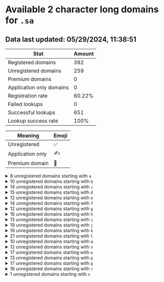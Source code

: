 # Available 2 character long domains for `.sa`

## Data last updated: 05/29/2024, 11:38:51

|Stat|Amount|
|--|--|
|Registered domains|392|
|Unregistered domains|259|
|Premium domains|0|
|Application only domains|0|
|Registration rate|60.22%|
|Failed lookups|0|
|Successful lookups|651|
|Lookup success rate|100%|


|Meaning|Emoji|
|--|--|
|Unregistered|:white_check_mark:|
|Application only|:writing_hand:|
|Premium domain|:gem:|

<details>
<summary>8 unregistered domains starting with <bold><code>a</code></bold></summary>

|Type|Domain|
|--|--|
|:white_check_mark:|`a0.sa`|
|:white_check_mark:|`a1.sa`|
|:white_check_mark:|`a5.sa`|
|:white_check_mark:|`a6.sa`|
|:white_check_mark:|`a7.sa`|
|:white_check_mark:|`a8.sa`|
|:white_check_mark:|`a9.sa`|
|:white_check_mark:|`av.sa`|
</details>
<details>
<summary>10 unregistered domains starting with <bold><code>b</code></bold></summary>

|Type|Domain|
|--|--|
|:white_check_mark:|`b0.sa`|
|:white_check_mark:|`b1.sa`|
|:white_check_mark:|`b3.sa`|
|:white_check_mark:|`b4.sa`|
|:white_check_mark:|`b5.sa`|
|:white_check_mark:|`b6.sa`|
|:white_check_mark:|`b7.sa`|
|:white_check_mark:|`b8.sa`|
|:white_check_mark:|`b9.sa`|
|:white_check_mark:|`bh.sa`|
</details>
<details>
<summary>14 unregistered domains starting with <bold><code>c</code></bold></summary>

|Type|Domain|
|--|--|
|:white_check_mark:|`c0.sa`|
|:white_check_mark:|`c1.sa`|
|:white_check_mark:|`c2.sa`|
|:white_check_mark:|`c4.sa`|
|:white_check_mark:|`c5.sa`|
|:white_check_mark:|`c6.sa`|
|:white_check_mark:|`c7.sa`|
|:white_check_mark:|`c8.sa`|
|:white_check_mark:|`c9.sa`|
|:white_check_mark:|`ci.sa`|
|:white_check_mark:|`cj.sa`|
|:white_check_mark:|`ck.sa`|
|:white_check_mark:|`cy.sa`|
|:white_check_mark:|`cz.sa`|
</details>
<details>
<summary>15 unregistered domains starting with <bold><code>d</code></bold></summary>

|Type|Domain|
|--|--|
|:white_check_mark:|`d0.sa`|
|:white_check_mark:|`d1.sa`|
|:white_check_mark:|`d3.sa`|
|:white_check_mark:|`d4.sa`|
|:white_check_mark:|`d5.sa`|
|:white_check_mark:|`d6.sa`|
|:white_check_mark:|`d7.sa`|
|:white_check_mark:|`d9.sa`|
|:white_check_mark:|`da.sa`|
|:white_check_mark:|`dj.sa`|
|:white_check_mark:|`dk.sa`|
|:white_check_mark:|`du.sa`|
|:white_check_mark:|`dx.sa`|
|:white_check_mark:|`dy.sa`|
|:white_check_mark:|`dz.sa`|
</details>
<details>
<summary>12 unregistered domains starting with <bold><code>e</code></bold></summary>

|Type|Domain|
|--|--|
|:white_check_mark:|`e0.sa`|
|:white_check_mark:|`e1.sa`|
|:white_check_mark:|`e2.sa`|
|:white_check_mark:|`e3.sa`|
|:white_check_mark:|`e4.sa`|
|:white_check_mark:|`e5.sa`|
|:white_check_mark:|`e6.sa`|
|:white_check_mark:|`eb.sa`|
|:white_check_mark:|`ei.sa`|
|:white_check_mark:|`en.sa`|
|:white_check_mark:|`er.sa`|
|:white_check_mark:|`ez.sa`|
</details>
<details>
<summary>14 unregistered domains starting with <bold><code>f</code></bold></summary>

|Type|Domain|
|--|--|
|:white_check_mark:|`f0.sa`|
|:white_check_mark:|`f1.sa`|
|:white_check_mark:|`f2.sa`|
|:white_check_mark:|`f4.sa`|
|:white_check_mark:|`f5.sa`|
|:white_check_mark:|`f6.sa`|
|:white_check_mark:|`f7.sa`|
|:white_check_mark:|`f8.sa`|
|:white_check_mark:|`f9.sa`|
|:white_check_mark:|`fb.sa`|
|:white_check_mark:|`fo.sa`|
|:white_check_mark:|`fq.sa`|
|:white_check_mark:|`fu.sa`|
|:white_check_mark:|`fy.sa`|
</details>
<details>
<summary>12 unregistered domains starting with <bold><code>g</code></bold></summary>

|Type|Domain|
|--|--|
|:white_check_mark:|`g0.sa`|
|:white_check_mark:|`g1.sa`|
|:white_check_mark:|`g3.sa`|
|:white_check_mark:|`g4.sa`|
|:white_check_mark:|`g5.sa`|
|:white_check_mark:|`g6.sa`|
|:white_check_mark:|`g7.sa`|
|:white_check_mark:|`g8.sa`|
|:white_check_mark:|`g9.sa`|
|:white_check_mark:|`gu.sa`|
|:white_check_mark:|`gy.sa`|
|:white_check_mark:|`gz.sa`|
</details>
<details>
<summary>16 unregistered domains starting with <bold><code>h</code></bold></summary>

|Type|Domain|
|--|--|
|:white_check_mark:|`h0.sa`|
|:white_check_mark:|`h1.sa`|
|:white_check_mark:|`h2.sa`|
|:white_check_mark:|`h4.sa`|
|:white_check_mark:|`h5.sa`|
|:white_check_mark:|`h6.sa`|
|:white_check_mark:|`h7.sa`|
|:white_check_mark:|`h8.sa`|
|:white_check_mark:|`h9.sa`|
|:white_check_mark:|`hd.sa`|
|:white_check_mark:|`he.sa`|
|:white_check_mark:|`hk.sa`|
|:white_check_mark:|`hn.sa`|
|:white_check_mark:|`hu.sa`|
|:white_check_mark:|`hw.sa`|
|:white_check_mark:|`hx.sa`|
</details>
<details>
<summary>13 unregistered domains starting with <bold><code>i</code></bold></summary>

|Type|Domain|
|--|--|
|:white_check_mark:|`i0.sa`|
|:white_check_mark:|`i1.sa`|
|:white_check_mark:|`i2.sa`|
|:white_check_mark:|`i3.sa`|
|:white_check_mark:|`i4.sa`|
|:white_check_mark:|`i5.sa`|
|:white_check_mark:|`i6.sa`|
|:white_check_mark:|`i7.sa`|
|:white_check_mark:|`i8.sa`|
|:white_check_mark:|`i9.sa`|
|:white_check_mark:|`ij.sa`|
|:white_check_mark:|`io.sa`|
|:white_check_mark:|`iw.sa`|
</details>
<details>
<summary>19 unregistered domains starting with <bold><code>j</code></bold></summary>

|Type|Domain|
|--|--|
|:white_check_mark:|`j0.sa`|
|:white_check_mark:|`j1.sa`|
|:white_check_mark:|`j2.sa`|
|:white_check_mark:|`j3.sa`|
|:white_check_mark:|`j4.sa`|
|:white_check_mark:|`j5.sa`|
|:white_check_mark:|`j6.sa`|
|:white_check_mark:|`j7.sa`|
|:white_check_mark:|`j8.sa`|
|:white_check_mark:|`j9.sa`|
|:white_check_mark:|`jb.sa`|
|:white_check_mark:|`jf.sa`|
|:white_check_mark:|`jg.sa`|
|:white_check_mark:|`jj.sa`|
|:white_check_mark:|`jn.sa`|
|:white_check_mark:|`jp.sa`|
|:white_check_mark:|`jv.sa`|
|:white_check_mark:|`jw.sa`|
|:white_check_mark:|`jy.sa`|
</details>
<details>
<summary>19 unregistered domains starting with <bold><code>k</code></bold></summary>

|Type|Domain|
|--|--|
|:white_check_mark:|`k0.sa`|
|:white_check_mark:|`k1.sa`|
|:white_check_mark:|`k3.sa`|
|:white_check_mark:|`k4.sa`|
|:white_check_mark:|`k5.sa`|
|:white_check_mark:|`k6.sa`|
|:white_check_mark:|`k7.sa`|
|:white_check_mark:|`k8.sa`|
|:white_check_mark:|`k9.sa`|
|:white_check_mark:|`kb.sa`|
|:white_check_mark:|`kd.sa`|
|:white_check_mark:|`ke.sa`|
|:white_check_mark:|`kg.sa`|
|:white_check_mark:|`kp.sa`|
|:white_check_mark:|`kr.sa`|
|:white_check_mark:|`ku.sa`|
|:white_check_mark:|`kv.sa`|
|:white_check_mark:|`kx.sa`|
|:white_check_mark:|`ky.sa`|
</details>
<details>
<summary>21 unregistered domains starting with <bold><code>l</code></bold></summary>

|Type|Domain|
|--|--|
|:white_check_mark:|`l0.sa`|
|:white_check_mark:|`l1.sa`|
|:white_check_mark:|`l2.sa`|
|:white_check_mark:|`l3.sa`|
|:white_check_mark:|`l4.sa`|
|:white_check_mark:|`l5.sa`|
|:white_check_mark:|`l6.sa`|
|:white_check_mark:|`l7.sa`|
|:white_check_mark:|`l8.sa`|
|:white_check_mark:|`l9.sa`|
|:white_check_mark:|`lb.sa`|
|:white_check_mark:|`lc.sa`|
|:white_check_mark:|`ld.sa`|
|:white_check_mark:|`le.sa`|
|:white_check_mark:|`lf.sa`|
|:white_check_mark:|`lo.sa`|
|:white_check_mark:|`lq.sa`|
|:white_check_mark:|`lu.sa`|
|:white_check_mark:|`lv.sa`|
|:white_check_mark:|`lx.sa`|
|:white_check_mark:|`lz.sa`|
</details>
<details>
<summary>10 unregistered domains starting with <bold><code>m</code></bold></summary>

|Type|Domain|
|--|--|
|:white_check_mark:|`m0.sa`|
|:white_check_mark:|`m1.sa`|
|:white_check_mark:|`m4.sa`|
|:white_check_mark:|`m6.sa`|
|:white_check_mark:|`m7.sa`|
|:white_check_mark:|`m8.sa`|
|:white_check_mark:|`m9.sa`|
|:white_check_mark:|`mf.sa`|
|:white_check_mark:|`mx.sa`|
|:white_check_mark:|`my.sa`|
</details>
<details>
<summary>12 unregistered domains starting with <bold><code>n</code></bold></summary>

|Type|Domain|
|--|--|
|:white_check_mark:|`n0.sa`|
|:white_check_mark:|`n2.sa`|
|:white_check_mark:|`n3.sa`|
|:white_check_mark:|`n4.sa`|
|:white_check_mark:|`n5.sa`|
|:white_check_mark:|`n6.sa`|
|:white_check_mark:|`n7.sa`|
|:white_check_mark:|`n9.sa`|
|:white_check_mark:|`ne.sa`|
|:white_check_mark:|`ni.sa`|
|:white_check_mark:|`nl.sa`|
|:white_check_mark:|`nx.sa`|
</details>
<details>
<summary>17 unregistered domains starting with <bold><code>o</code></bold></summary>

|Type|Domain|
|--|--|
|:white_check_mark:|`o0.sa`|
|:white_check_mark:|`o1.sa`|
|:white_check_mark:|`o2.sa`|
|:white_check_mark:|`o3.sa`|
|:white_check_mark:|`o4.sa`|
|:white_check_mark:|`o5.sa`|
|:white_check_mark:|`o6.sa`|
|:white_check_mark:|`o7.sa`|
|:white_check_mark:|`o8.sa`|
|:white_check_mark:|`o9.sa`|
|:white_check_mark:|`og.sa`|
|:white_check_mark:|`oh.sa`|
|:white_check_mark:|`oj.sa`|
|:white_check_mark:|`ol.sa`|
|:white_check_mark:|`oq.sa`|
|:white_check_mark:|`ou.sa`|
|:white_check_mark:|`ow.sa`|
</details>
<details>
<summary>13 unregistered domains starting with <bold><code>p</code></bold></summary>

|Type|Domain|
|--|--|
|:white_check_mark:|`p0.sa`|
|:white_check_mark:|`p4.sa`|
|:white_check_mark:|`p5.sa`|
|:white_check_mark:|`p6.sa`|
|:white_check_mark:|`p7.sa`|
|:white_check_mark:|`p8.sa`|
|:white_check_mark:|`p9.sa`|
|:white_check_mark:|`pe.sa`|
|:white_check_mark:|`pk.sa`|
|:white_check_mark:|`pl.sa`|
|:white_check_mark:|`px.sa`|
|:white_check_mark:|`py.sa`|
|:white_check_mark:|`pz.sa`|
</details>
<details>
<summary>17 unregistered domains starting with <bold><code>q</code></bold></summary>

|Type|Domain|
|--|--|
|:white_check_mark:|`q0.sa`|
|:white_check_mark:|`q1.sa`|
|:white_check_mark:|`q2.sa`|
|:white_check_mark:|`q4.sa`|
|:white_check_mark:|`q5.sa`|
|:white_check_mark:|`q6.sa`|
|:white_check_mark:|`q7.sa`|
|:white_check_mark:|`q8.sa`|
|:white_check_mark:|`q9.sa`|
|:white_check_mark:|`qe.sa`|
|:white_check_mark:|`qj.sa`|
|:white_check_mark:|`ql.sa`|
|:white_check_mark:|`qo.sa`|
|:white_check_mark:|`qv.sa`|
|:white_check_mark:|`qx.sa`|
|:white_check_mark:|`qy.sa`|
|:white_check_mark:|`qz.sa`|
</details>
<details>
<summary>16 unregistered domains starting with <bold><code>r</code></bold></summary>

|Type|Domain|
|--|--|
|:white_check_mark:|`r0.sa`|
|:white_check_mark:|`r1.sa`|
|:white_check_mark:|`r2.sa`|
|:white_check_mark:|`r3.sa`|
|:white_check_mark:|`r4.sa`|
|:white_check_mark:|`r6.sa`|
|:white_check_mark:|`r7.sa`|
|:white_check_mark:|`r8.sa`|
|:white_check_mark:|`r9.sa`|
|:white_check_mark:|`rh.sa`|
|:white_check_mark:|`rk.sa`|
|:white_check_mark:|`rm.sa`|
|:white_check_mark:|`rn.sa`|
|:white_check_mark:|`ru.sa`|
|:white_check_mark:|`rx.sa`|
|:white_check_mark:|`ry.sa`|
</details>
<details>
<summary>1 unregistered domains starting with <bold><code>s</code></bold></summary>

|Type|Domain|
|--|--|
|:white_check_mark:|`sa.sa`|
</details>